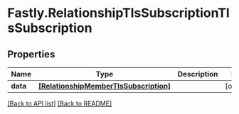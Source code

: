 # Fastly.RelationshipTlsSubscriptionTlsSubscription

## Properties

Name | Type | Description | Notes
------------ | ------------- | ------------- | -------------
**data** | [**[RelationshipMemberTlsSubscription]**](RelationshipMemberTlsSubscription.md) |  | [optional] 



[[Back to API list]](../../README.md#endpoints) [[Back to README]](../../README.md)
